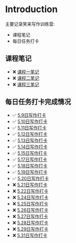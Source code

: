 # Introduction

主要记录笑来写作训练营:

* 课程笔记
* 每日任务打卡

## 课程笔记

* ❌  [课程一笔记](ke-cheng-bi-ji/ke-cheng-yi-bi-ji.md)
* ❌  [课程二笔记](ke-cheng-bi-ji/ke-cheng-er-bi-ji.md)
* ❌  [课程三笔记](ke-cheng-bi-ji/ke-cheng-san-bi-ji.md)

## 每日任务打卡完成情况

- ✅  [5.9日写作打卡](xie-zuo-da-ka/5.9-ri-xie-zuo-da-ka.md)
- ✅  [5.10日写作打卡](xie-zuo-da-ka/5.10-ri-xie-zuo-da-ka.md)
- ✅  [5.11日写作打卡](xie-zuo-da-ka/5.11-ri-xie-zuo-da-ka.md)
- ✅  [5.12日写作打卡](xie-zuo-da-ka/5.12-ri-xie-zuo-da-ka.md)
- ✅  [5.13日写作打卡](xie-zuo-da-ka/5.13-ri-xie-zuo-da-ka.md)
- ✅  [5.14日写作打卡](xie-zuo-da-ka/5.14-ri-xie-zuo-da-ka.md)
- ✅  [5.15日写作打卡](xie-zuo-da-ka/5.15-ri-xie-zuo-da-ka.md)
- ✅  [5.17日写作打卡](xie-zuo-da-ka/5.17-ri-xie-zuo-da-ka.md)
- ✅  [5.18日写作打卡](xie-zuo-da-ka/5.18-ri-xie-zuo-da-ka.md)
- ✅  [5.19日写作打卡](xie-zuo-da-ka/5.19-ri-xie-zuo-da-ka.md)
- ✅  [5.20日写作打卡](xie-zuo-da-ka/5.20-ri-xie-zuo-da-ka.md)
- ❌  [5.21日写作打卡](xie-zuo-da-ka/5.21-ri-xie-zuo-da-ka.md)
- ❌  [5.22日写作打卡](xie-zuo-da-ka/5.22-ri-xie-zuo-da-ka.md)
- ❌  [5.24日写作打卡](xie-zuo-da-ka/5.24-ri-xie-zuo-da-ka.md)
- ❌  [5.25日写作打卡](xie-zuo-da-ka/5.25-ri-xie-zuo-da-ka.md)
- ❌  [5.26日写作打卡](xie-zuo-da-ka/5.26-ri-xie-zuo-da-ka.md)
- ❌  [5.27日写作打卡](xie-zuo-da-ka/5.27-ri-xie-zuo-da-ka.md)
- ❌  [5.28日写作打卡](xie-zuo-da-ka/5.28-ri-xie-zuo-da-ka.md)
- ❌  [5.29日写作打卡](xie-zuo-da-ka/5.29-ri-xie-zuo-da-ka.md)
- ❌  [5.31日写作打卡](xie-zuo-da-ka/5.31-ri-xie-zuo-da-ka.md)
